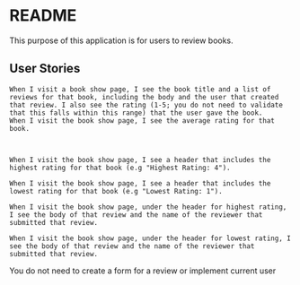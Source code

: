 # README

This purpose of this application is for users to review books.

## User Stories

```
When I visit a book show page, I see the book title and a list of reviews for that book, including the body and the user that created that review. I also see the rating (1-5; you do not need to validate that this falls within this range) that the user gave the book.
When I visit the book show page, I see the average rating for that book.



When I visit the book show page, I see a header that includes the highest rating for that book (e.g "Highest Rating: 4").

When I visit the book show page, I see a header that includes the lowest rating for that book (e.g "Lowest Rating: 1").

When I visit the book show page, under the header for highest rating, I see the body of that review and the name of the reviewer that submitted that review.

When I visit the book show page, under the header for lowest rating, I see the body of that review and the name of the reviewer that submitted that review.
```

You do not need to create a form for a review or implement current user
